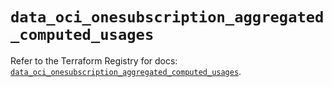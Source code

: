 # `data_oci_onesubscription_aggregated_computed_usages`

Refer to the Terraform Registry for docs: [`data_oci_onesubscription_aggregated_computed_usages`](https://registry.terraform.io/providers/oracle/oci/6.18.0/docs/data-sources/onesubscription_aggregated_computed_usages).
